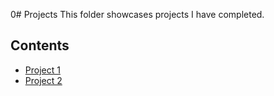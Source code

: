 0# Projects
This folder showcases projects I have completed.
## Contents
* [Project 1](project_1)
* [Project 2](project_2)
